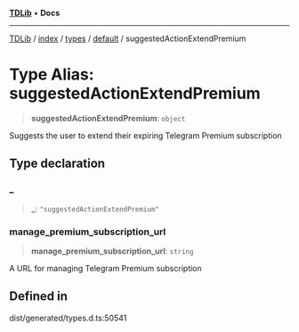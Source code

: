[**TDLib**](../../../../../../README.md) • **Docs**

***

[TDLib](../../../../../../modules.md) / [index](../../../../../README.md) / [types](../../../README.md) / [default](../README.md) / suggestedActionExtendPremium

# Type Alias: suggestedActionExtendPremium

> **suggestedActionExtendPremium**: `object`

Suggests the user to extend their expiring Telegram Premium subscription

## Type declaration

### \_

> **\_**: `"suggestedActionExtendPremium"`

### manage\_premium\_subscription\_url

> **manage\_premium\_subscription\_url**: `string`

A URL for managing Telegram Premium subscription

## Defined in

dist/generated/types.d.ts:50541

